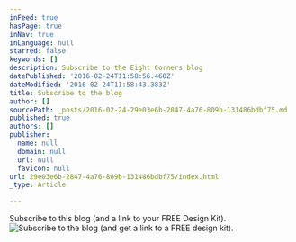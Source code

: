 ```yaml
---
inFeed: true
hasPage: true
inNav: true
inLanguage: null
starred: false
keywords: []
description: Subscribe to the Eight Corners blog
datePublished: '2016-02-24T11:58:56.460Z'
dateModified: '2016-02-24T11:58:43.383Z'
title: Subscribe to the blog
author: []
sourcePath: _posts/2016-02-24-29e03e6b-2847-4a76-809b-131486bdbf75.md
published: true
authors: []
publisher:
  name: null
  domain: null
  url: null
  favicon: null
url: 29e03e6b-2847-4a76-809b-131486bdbf75/index.html
_type: Article

---
```

Subscribe to this blog (and a link to your FREE Design Kit).
![Subscribe to the blog (and get a link to a FREE design kit).](https://the-grid-user-content.s3-us-west-2.amazonaws.com/3ccef4eb-20b0-4af2-b0d1-7f2fb4c8c38f.png)
